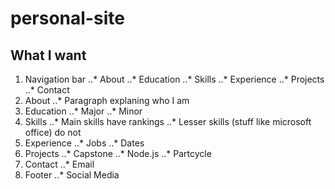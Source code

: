 # personal-site

## What I want
1. Navigation bar
..* About
..* Education
..* Skills
..* Experience
..* Projects
..* Contact
2. About
..* Paragraph explaning who I am
3. Education
..* Major
..* Minor
4. Skills
..* Main skills have rankings
..* Lesser skills (stuff like microsoft office) do not
5. Experience
..* Jobs
..* Dates
6. Projects
..* Capstone
..* Node.js
..* Partcycle
7. Contact
..* Email
8. Footer
..* Social Media

